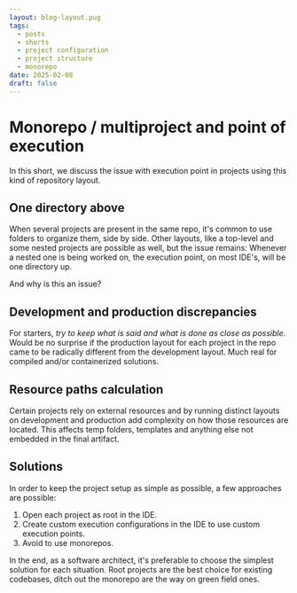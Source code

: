 ```yaml
---
layout: blog-layout.pug
tags:
  - posts
  - shorts
  - project configuration
  - project structure
  - monorepo
date: 2025-02-08
draft: false
---
```

# Monorepo / multiproject and point of execution

In this short, we discuss the issue with execution point in projects using this
kind of repository layout.

## One directory above

When several projects are present in the same repo, it's common to use folders
to organize them, side by side. Other layouts, like a top-level and some nested
projects are possible as well, but the issue remains: Whenever a nested one is
being worked on, the execution point, on most IDE's, will be one directory up.

And why is this an issue?

## Development and production discrepancies

For starters, _try to keep what is said and what is done as close as possible_.
Would be no surprise if the production layout for each project in the repo came
to be radically different from the development layout. Much real for compiled
and/or containerized solutions.

## Resource paths calculation

Certain projects rely on external resources and by running distinct layouts on
development and production add complexity on how those resources are located.
This affects temp folders, templates and anything else not embedded in the final
artifact.

## Solutions

In order to keep the project setup as simple as possible, a few approaches are
possible:

1. Open each project as root in the IDE.
1. Create custom execution configurations in the IDE to use custom execution
  points.
1. Avoid to use monorepos.

In the end, as a software architect, it's preferable to choose the simplest
solution for each situation. Root projects are the best choice for existing
codebases, ditch out the monorepo are the way on green field ones.
